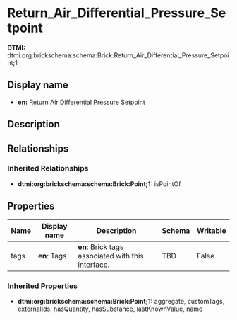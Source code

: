 # Return_Air_Differential_Pressure_Setpoint
**DTMI:** dtmi:org:brickschema:schema:Brick:Return_Air_Differential_Pressure_Setpoint;1
## Display name
- **en:** Return Air Differential Pressure Setpoint
## Description
## Relationships
### Inherited Relationships
* **dtmi:org:brickschema:schema:Brick:Point;1:** isPointOf
## Properties
|Name|Display name|Description|Schema|Writable|
|-|-|-|-|-|
|tags|**en**: Tags|**en**: Brick tags associated with this interface.|TBD|False|
### Inherited Properties
* **dtmi:org:brickschema:schema:Brick:Point;1:** aggregate, customTags, externalIds, hasQuantity, hasSubstance, lastKnownValue, name
